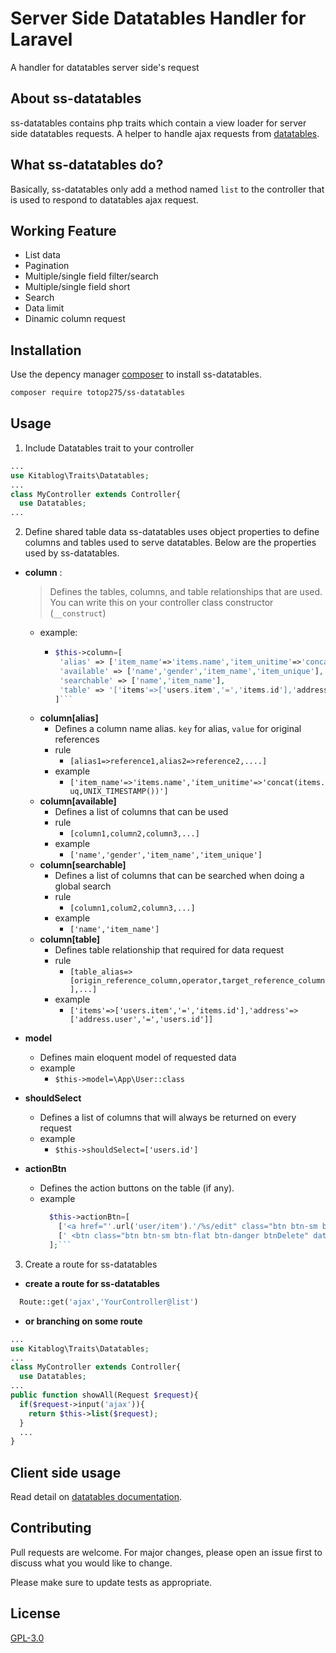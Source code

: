 # Server Side Datatables Handler for Laravel
A handler for datatables server side's request

## About ss-datatables
ss-datatables contains php traits which contain a view loader for server side datatables requests. A helper to handle ajax requests from [datatables](https://datatables.net).

## What ss-datatables do?
Basically, ss-datatables only add a method named `list` to the controller that is used to respond to datatables ajax request.

## Working Feature
* List data
* Pagination
* Multiple/single field filter/search
* Multiple/single field short
* Search
* Data limit
* Dinamic column request

## Installation

Use the depency manager [composer](https://getcomposer.org) to install ss-datatables.

```bash
composer require totop275/ss-datatables
```

## Usage

1. Include Datatables trait to your controller
```php
...
use Kitablog\Traits\Datatables;
...
class MyController extends Controller{
  use Datatables;
...
```
2. Define shared table data
ss-datatables uses object properties to define columns and tables used to serve datatables. Below are the properties used by ss-datatables.

* **column** : 
  > Defines the tables, columns, and table relationships that are used. You can write this on your controller class constructor (`__construct`)
  * example:
    * ```php
      $this->column=[ 
       'alias' => ['item_name'=>'items.name','item_unitime'=>'concat(items.uq,UNIX_TIMESTAMP())'],
       'available' => ['name','gender','item_name','item_unique'],
       'searchable' => ['name','item_name'],
       'table' => '['items'=>['users.item','=','items.id'],'address'=>['address.user','=','users.id']]'
      ]```
  * **column[alias]**
    * Defines a column name alias. `key` for alias, `value` for original references
    * rule
      * `[alias1=>reference1,alias2=>reference2,....]`
    * example
      * `['item_name'=>'items.name','item_unitime'=>'concat(items.uq,UNIX_TIMESTAMP())']`
  * **column[available]**
    * Defines a list of columns that can be used
    * rule
      * `[column1,column2,column3,...]`
    * example
      * `['name','gender','item_name','item_unique']`
  * **column[searchable]**
    * Defines a list of columns that can be searched when doing a global search
    * rule
      * `[column1,colum2,column3,...]`
    * example
      * `['name','item_name']`
  * **column[table]**
    * Defines table relationship that required for data request
    * rule
      * `[table_alias=>[origin_reference_column,operator,target_reference_column],...]`
    * example
      * `['items'=>['users.item','=','items.id'],'address'=>['address.user','=','users.id']]`

* **model** 
  * Defines main eloquent model of requested data
  * example
    * `$this->model=\App\User::class`
* **shouldSelect**
  * Defines a list of columns that will always be returned on every request
  * example
    * `$this->shouldSelect=['users.id']`
* **actionBtn**
  * Defines the action buttons on the table (if any).
  * example
    ```php
      $this->actionBtn=[
        ['<a href="'.url('user/item').'/%s/edit" class="btn btn-sm btn-flat btn-info">Edit</a>','id'],
        [' <btn class="btn btn-sm btn-flat btn-danger btnDelete" data-id="%s">Delete</btn>','id']
      ];```

3. Create a route for ss-datatables
  * **create a route for ss-datatables**
  ```php
    Route::get('ajax','YourController@list')
  ```
  * **or branching on some route**
  ```php
  ...
  use Kitablog\Traits\Datatables;
  ...
  class MyController extends Controller{
    use Datatables;
  ...
  public function showAll(Request $request){
    if($request->input('ajax')){
      return $this->list($request);
    }
    ...
  }
  ```

## Client side usage
Read detail on [datatables documentation](https://datatables.net/manual/server-side).

## Contributing
Pull requests are welcome. For major changes, please open an issue first to discuss what you would like to change.

Please make sure to update tests as appropriate.

## License
[GPL-3.0](https://www.gnu.org/licenses/gpl-3.0.html)
